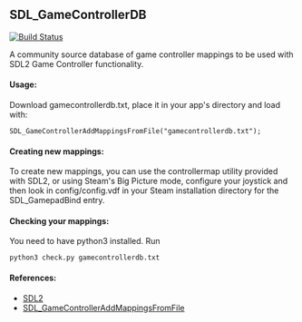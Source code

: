 ## SDL_GameControllerDB

[![Build Status](https://travis-ci.org/p-groarke/SDL_GameControllerDB.svg?branch=master)](https://travis-ci.org/p-groarke/SDL_GameControllerDB)

A community source database of game controller mappings to be used with SDL2 Game Controller functionality.

#### Usage:

Download gamecontrollerdb.txt, place it in your app's directory and load with:

```
SDL_GameControllerAddMappingsFromFile("gamecontrollerdb.txt");
```

#### Creating new mappings:

To create new mappings, you can use the controllermap utility provided with
SDL2, or using Steam's Big Picture mode, configure your joystick and then 
look in config/config.vdf in your Steam installation directory for the 
SDL_GamepadBind entry.

#### Checking your mappings:
You need to have python3 installed. Run

```
python3 check.py gamecontrollerdb.txt
```

#### References:

* [SDL2](http://www.libsdl.org)
* [SDL_GameControllerAddMappingsFromFile](http://wiki.libsdl.org/SDL_GameControllerAddMappingsFromFile)
